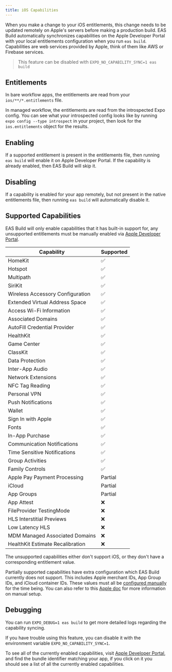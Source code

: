 ```yaml
---
title: iOS Capabilities
---
```


When you make a change to your iOS entitlements, this change needs to be updated remotely on Apple's servers before making a production build. EAS Build automatically synchronizes capabilities on the Apple Developer Portal with your local entitlements configuration when you run `eas build`. Capabilities are web services provided by Apple, think of them like AWS or Firebase services.

> This feature can be disabled with `EXPO_NO_CAPABILITY_SYNC=1 eas build`

## Entitlements

In bare workflow apps, the entitlements are read from your `ios/**/*.entitlements` file.

In managed workflow, the entitlements are read from the introspected Expo config. You can see what your introspected config looks like by running `expo config --type introspect` in your project, then look for the `ios.entitlements` object for the results.

## Enabling

If a supported entitlement is present in the entitlements file, then running `eas build` will enable it on Apple Developer Portal. If the capability is already enabled, then EAS Build will skip it.

## Disabling

If a capability is enabled for your app remotely, but not present in the native entitlements file, then running `eas build` will automatically disable it.

## Supported Capabilities

EAS Build will only enable capabilities that it has built-in support for, any unsupported entitlements must be manually enabled via [Apple Developer Portal][apple-dev-portal].

| Capability                       | Supported |
|----------------------------------|-----------|
| HomeKit                          | ✅         |
| Hotspot                          | ✅         |
| Multipath                        | ✅         |
| SiriKit                          | ✅         |
| Wireless Accessory Configuration | ✅         |
| Extended Virtual Address Space   | ✅         |
| Access Wi-Fi Information         | ✅         |
| Associated Domains               | ✅         |
| AutoFill Credential Provider     | ✅         |
| HealthKit                        | ✅         |
| Game Center                      | ✅         |
| ClassKit                         | ✅         |
| Data Protection                  | ✅         |
| Inter-App Audio                  | ✅         |
| Network Extensions               | ✅         |
| NFC Tag Reading                  | ✅         |
| Personal VPN                     | ✅         |
| Push Notifications               | ✅         |
| Wallet                           | ✅         |
| Sign In with Apple               | ✅         |
| Fonts                            | ✅         |
| In-App Purchase                  | ✅         |
| Communication Notifications      | ✅         |
| Time Sensitive Notifications     | ✅         |
| Group Activities                 | ✅         |
| Family Controls                  | ✅         |
| Apple Pay Payment Processing     | Partial   |
| iCloud                           | Partial   |
| App Groups                       | Partial   |
| App Attest                       | ❌         |
| FileProvider TestingMode         | ❌         |
| HLS Interstitial Previews        | ❌         |
| Low Latency HLS                  | ❌         |
| MDM Managed Associated Domains   | ❌         |
| HealthKit Estimate Recalibration | ❌         |

The unsupported capabilities either don't support iOS, or they don't have a corresponding entitlement value.

Partially supported capabilities have extra configuration which EAS Build currently does not support. This includes Apple merchant IDs, App Group IDs, and iCloud container IDs. These values must all be [configured manually](https://expo.fyi/provisioning-profile-missing-capabilities) for the time being. You can also refer to this [Apple doc](https://developer.apple.com/documentation/xcode/adding-capabilities-to-your-app) for more information on manual setup.

## Debugging

You can run `EXPO_DEBUG=1 eas build` to get more detailed logs regarding the capability syncing.

If you have trouble using this feature, you can disable it with the environment variable `EXPO_NO_CAPABILITY_SYNC=1`.

To see all of the currently enabled capabilities, visit [Apple Developer Portal][apple-dev-portal], and find the bundle identifier matching your app, if you click on it you should see a list of all the currently enabled capabilities.

[apple-dev-portal]: https://developer.apple.com/account/resources/identifiers/list

